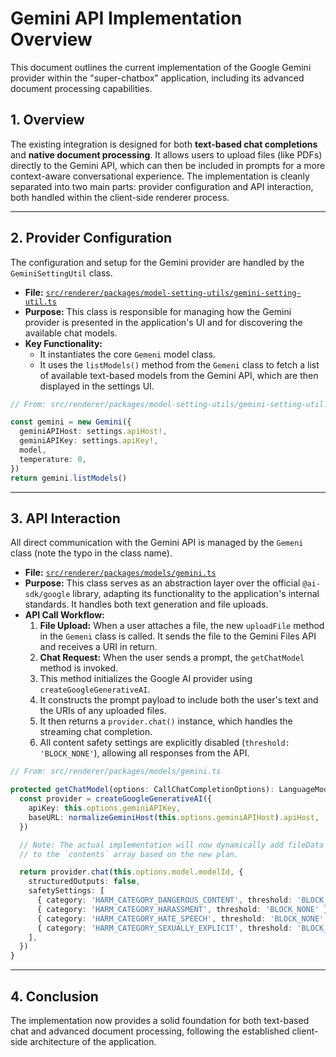 # Gemini API Implementation Overview

This document outlines the current implementation of the Google Gemini provider within the "super-chatbox" application, including its advanced document processing capabilities.

## 1. Overview

The existing integration is designed for both **text-based chat completions** and **native document processing**. It allows users to upload files (like PDFs) directly to the Gemini API, which can then be included in prompts for a more context-aware conversational experience. The implementation is cleanly separated into two main parts: provider configuration and API interaction, both handled within the client-side renderer process.

---

## 2. Provider Configuration

The configuration and setup for the Gemini provider are handled by the `GeminiSettingUtil` class.

-   **File:** [`src/renderer/packages/model-setting-utils/gemini-setting-util.ts`](src/renderer/packages/model-setting-utils/gemini-setting-util.ts:0)
-   **Purpose:** This class is responsible for managing how the Gemini provider is presented in the application's UI and for discovering the available chat models.
-   **Key Functionality:**
    -   It instantiates the core `Gemeni` model class.
    -   It uses the `listModels()` method from the `Gemeni` class to fetch a list of available text-based models from the Gemini API, which are then displayed in the settings UI.

```typescript
// From: src/renderer/packages/model-setting-utils/gemini-setting-util.ts

const gemini = new Gemini({
  geminiAPIHost: settings.apiHost!,
  geminiAPIKey: settings.apiKey!,
  model,
  temperature: 0,
})
return gemini.listModels()
```

---

## 3. API Interaction

All direct communication with the Gemini API is managed by the `Gemeni` class (note the typo in the class name).

-   **File:** [`src/renderer/packages/models/gemini.ts`](src/renderer/packages/models/gemini.ts:0)
-   **Purpose:** This class serves as an abstraction layer over the official `@ai-sdk/google` library, adapting its functionality to the application's internal standards. It handles both text generation and file uploads.
-   **API Call Workflow:**
    1.  **File Upload:** When a user attaches a file, the new `uploadFile` method in the `Gemeni` class is called. It sends the file to the Gemini Files API and receives a URI in return.
    2.  **Chat Request:** When the user sends a prompt, the `getChatModel` method is invoked.
    3.  This method initializes the Google AI provider using `createGoogleGenerativeAI`.
    4.  It constructs the prompt payload to include both the user's text and the URIs of any uploaded files.
    5.  It then returns a `provider.chat()` instance, which handles the streaming chat completion.
    6.  All content safety settings are explicitly disabled (`threshold: 'BLOCK_NONE'`), allowing all responses from the API.

```typescript
// From: src/renderer/packages/models/gemini.ts

protected getChatModel(options: CallChatCompletionOptions): LanguageModelV1 {
  const provider = createGoogleGenerativeAI({
    apiKey: this.options.geminiAPIKey,
    baseURL: normalizeGeminiHost(this.options.geminiAPIHost).apiHost,
  })

  // Note: The actual implementation will now dynamically add fileData parts
  // to the `contents` array based on the new plan.

  return provider.chat(this.options.model.modelId, {
    structuredOutputs: false,
    safetySettings: [
      { category: 'HARM_CATEGORY_DANGEROUS_CONTENT', threshold: 'BLOCK_NONE' },
      { category: 'HARM_CATEGORY_HARASSMENT', threshold: 'BLOCK_NONE' },
      { category: 'HARM_CATEGORY_HATE_SPEECH', threshold: 'BLOCK_NONE' },
      { category: 'HARM_CATEGORY_SEXUALLY_EXPLICIT', threshold: 'BLOCK_NONE' },
    ],
  })
}
```

---

## 4. Conclusion

The implementation now provides a solid foundation for both text-based chat and advanced document processing, following the established client-side architecture of the application.